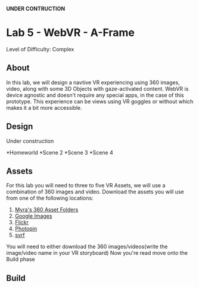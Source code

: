 **UNDER CONTRUCTION**

# Lab 5 - WebVR - A-Frame

Level of Difficulty: Complex

## About
In this lab, we will design a navtive VR experiencing using 360 images, video, along with some 3D Objects with gaze-activated content. WebVR is device agnostic and doesn't require any special apps, in the case of this prototype. This experience can be views using VR goggles or without which makes it a bit more accessible. 

## Design
Under construction

*Homeworld
*Scene 2
*Scene 3
*Scene 4

## Assets
For this lab you will need to three to five VR Assets, we will use a combination of 360 images and video. Download the assets you will use from one of the following locations:

1. [Myra's 360 Asset Folders](https://github.com/myramade/myramade.github.io/tree/master/vr/assets)
2. [Google Images](https://www.google.com/search?q=equirectangular&tbm=isch&tbs=isz:l&cad=h)
3. [Flickr](https://www.flickr.com/groups/equirectangular/)
4. [Photopin](http://photopin.com/free-photos/equirectangular)
5. [svrf](http://svrf.com)

You will need to either download the 360 images/videos(write the image/video name in your VR storyboard) Now you're read move onto the Build phase

## Build

